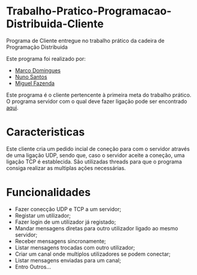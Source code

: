 # Trabalho-Pratico-Programacao-Distribuida-Cliente
Programa de Cliente entregue no trabalho prático da cadeira de Programação Distribuida

Este programa foi realizado por:
- [Marco Domingues](https://github.com/Blaldas)
- [Nuno Santos](https://github.com/MidgetSlayer)
- [Miguel Fazenda](https://github.com/D1scak3)

Este programa é o cliente pertencente à primeira meta do trabalho prático.
O programa servidor com o qual deve fazer ligação pode ser encontrado [aqui](https://github.com/Blaldas/Trabalho-Pratico-Programacao-Distribuida-Servidor).


# Caracteristicas

Este cliente cria um pedido incial de coneção para com o servidor através de uma ligação UDP, sendo que, caso o servidor aceite a coneção, uma ligação TCP é establecida.
São utilizadas threads para que o programa consiga realizar as multiplas ações necessárias.

# Funcionalidades

- Fazer conecção UDP e TCP a um servidor;
- Registar um utilizador;
- Fazer login de um utilizador já registado;
- Mandar mensagens diretas para outro utilizador ligado ao mesmo servidor;
- Receber mensagens sincronamente;
- Listar mensagens trocadas com outro utilizador;
- Criar um canal onde multiplos utilizadores se podem conectar;
- Listar mensagens enviadas para um canal;
- Entro Outros...
